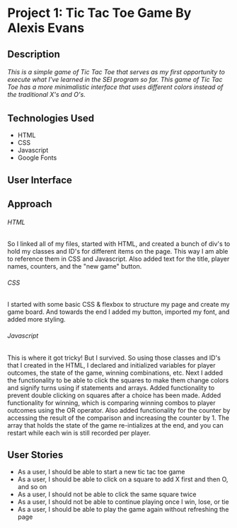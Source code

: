 # Project 1: Tic Tac Toe Game By Alexis Evans

## Description

###### This is a simple game of Tic Tac Toe that serves as my first opportunity to execute what I've learned in the SEI program so far. This game of Tic Tac Toe has a more minimalistic interface that uses different colors instead of the traditional X's and O's.

## Technologies Used
- HTML
- CSS
- Javascript
- Google Fonts

## User Interface



## Approach

###### HTML

So I linked all of my files, started with HTML, and created a bunch of div's to hold my classes and ID's for different items on the page. 
This way I am able to reference them in CSS and Javascript. Also added text for the title, player names, counters, and the "new game" button.


###### CSS

I started with some basic CSS & flexbox to structure my page and create my game board. And towards the end I added my button, imported my font, and added more styling.

###### Javascript

This is where it got tricky! But I survived. So using those classes and ID's that I created in the HTML, I declared and initialized variables for player outcomes, the state of the game, winning combinations, etc. Next I added the functionality to be able to click the squares to make them 
change colors and signify turns using if statements and arrays. Added functionality to prevent double clicking on squares after a choice has been made. Added functionality for winning, which is comparing 
winning combos to player outcomes using the OR operator. Also added functionality for the counter by accessing the result of the comparison and increasing the counter by 1. The array that holds the
state of the game re-intializes at the end, and you can restart while each win is still recorded per player.

## User Stories

- As a user, I should be able to start a new tic tac toe game
- As a user, I should be able to click on a square to add X first and then O, and so on
- As a user, I should not be able to click the same square twice
- As a user, I should not be able to continue playing once I win, lose, or tie
- As a user, I should be able to play the game again without refreshing the page

